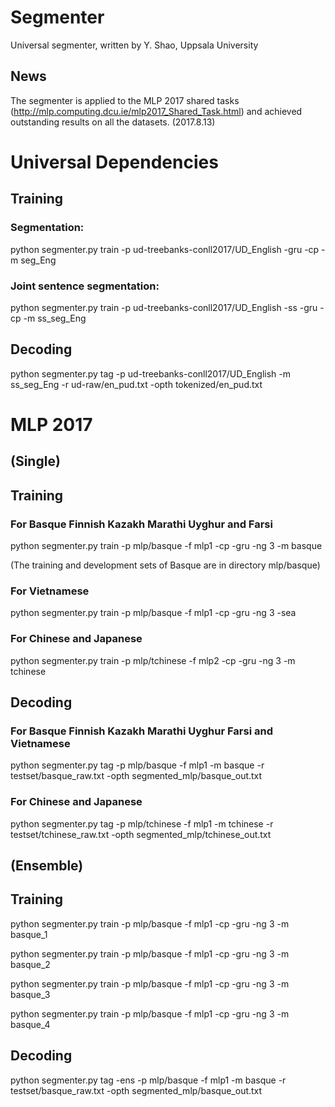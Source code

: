 # Segmenter
Universal segmenter, written by Y. Shao, Uppsala University

## News
The segmenter is applied to the MLP 2017 shared tasks (http://mlp.computing.dcu.ie/mlp2017_Shared_Task.html) and achieved outstanding results on all the datasets. (2017.8.13)

# Universal Dependencies

## Training

### Segmentation:

python segmenter.py train -p ud-treebanks-conll2017/UD_English -gru -cp -m seg_Eng

### Joint sentence segmentation:

python segmenter.py train -p ud-treebanks-conll2017/UD_English -ss -gru -cp -m ss_seg_Eng

## Decoding

python segmenter.py tag -p ud-treebanks-conll2017/UD_English -m ss_seg_Eng -r ud-raw/en_pud.txt -opth tokenized/en_pud.txt

# MLP 2017

## (Single)

## Training

### For Basque Finnish Kazakh Marathi Uyghur and Farsi

python segmenter.py train -p mlp/basque -f mlp1 -cp -gru -ng 3 -m basque

(The training and development sets of Basque are in directory mlp/basque)

### For Vietnamese

python segmenter.py train -p mlp/basque -f mlp1 -cp -gru -ng 3 -sea

### For Chinese and Japanese

python segmenter.py train -p mlp/tchinese -f mlp2 -cp -gru -ng 3 -m tchinese

## Decoding

### For Basque Finnish Kazakh Marathi Uyghur Farsi and Vietnamese

python segmenter.py tag -p mlp/basque -f mlp1 -m basque -r testset/basque_raw.txt -opth segmented_mlp/basque_out.txt

### For Chinese and Japanese

python segmenter.py tag -p mlp/tchinese -f mlp1 -m tchinese -r testset/tchinese_raw.txt -opth segmented_mlp/tchinese_out.txt

## (Ensemble)

## Training

python segmenter.py train -p mlp/basque -f mlp1 -cp -gru -ng 3 -m basque_1

python segmenter.py train -p mlp/basque -f mlp1 -cp -gru -ng 3 -m basque_2

python segmenter.py train -p mlp/basque -f mlp1 -cp -gru -ng 3 -m basque_3

python segmenter.py train -p mlp/basque -f mlp1 -cp -gru -ng 3 -m basque_4

## Decoding

python segmenter.py tag -ens -p mlp/basque -f mlp1 -m basque -r testset/basque_raw.txt -opth segmented_mlp/basque_out.txt


